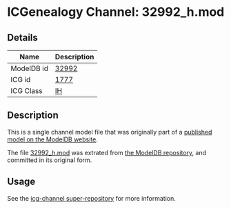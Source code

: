 # ICGenealogy Channel: 32992\_h.mod

## Details

Name | Description
---- | -----------
ModelDB id | [32992](http://senselab.med.yale.edu/ModelDB/ShowModel.cshtml?model=32992)
ICG id | [1777](http://icg.neurotheory.ox.ac.uk/channels/4/1777)
ICG Class | [IH](http://icg.neurotheory.ox.ac.uk/channels/4)

## Description

This is a single channel model file that was originally part of a [published model on the ModelDB website](http://senselab.med.yale.edu/mModelDB/ShowModel.cshtml?model=32992).

The file [32992\_h.mod](32992_h.mod) was extrated from [the ModelDB repository](http://senselab.med.yale.edu/ModelDB/ShowModel.cshtml?model=32992), and committed in its original form.

## Usage

See the [icg-channel super-repository](https://github.com/icgenealogy/icg-channels) for more information.